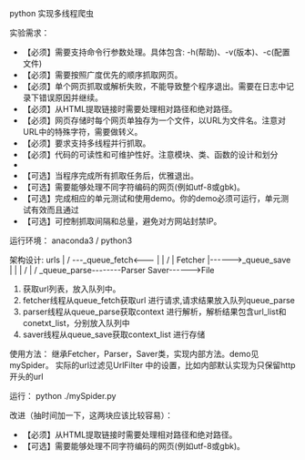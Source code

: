 python 实现多线程爬虫

实验需求：

- 【必须】需要支持命令行参数处理。具体包含: -h(帮助)、-v(版本)、-c(配置文件)
- 【必须】需要按照广度优先的顺序抓取网页。
- 【必须】单个网页抓取或解析失败，不能导致整个程序退出。需要在日志中记录下错误原因并继续。
- 【必须】从HTML提取链接时需要处理相对路径和绝对路径。
- 【必须】网页存储时每个网页单独存为一个文件，以URL为文件名。注意对URL中的特殊字符，需要做转义。
- 【必须】要求支持多线程并行抓取。
- 【必须】代码的可读性和可维护性好。注意模块、类、函数的设计和划分
- 
- 【可选】当程序完成所有抓取任务后，优雅退出。
- 【可选】需要能够处理不同字符编码的网页(例如utf-8或gbk)。
- 【可选】完成相应的单元测试和使用demo。你的demo必须可运行，单元测试有效而且通过
- 【可选】可控制抓取间隔和总量，避免对方网站封禁IP。

运行环境：
anaconda3 / python3

架构设计:
               urls
                |
                \/
       ---_queue_fetch<---
       |                 |
       \/                |
    Fetcher              |------>_queue_save            
       |                 |            | 
       \/                |            \/
   _queue_parse--------Parser       Saver------>File
   
1. 获取url列表，放入队列中。
2. fetcher线程从queue_fetch获取url 进行请求,请求结果放入队列queue_parse
3. parser线程从queue_parse获取context 进行解析，解析结果包含url_list和conetxt_list，分别放入队列中
4. saver线程从queue_save获取context_list 进行存储

使用方法：
继承Fetcher，Parser，Saver类，实现内部方法。demo见mySpider。
实际的url过滤见UrlFilter 中的设置，比如内部默认实现为只保留http开头的url

运行：
python ./mySpider.py

改进（抽时间加一下，这两块应该比较容易）：
- 【必须】从HTML提取链接时需要处理相对路径和绝对路径。
- 【可选】需要能够处理不同字符编码的网页(例如utf-8或gbk)。

